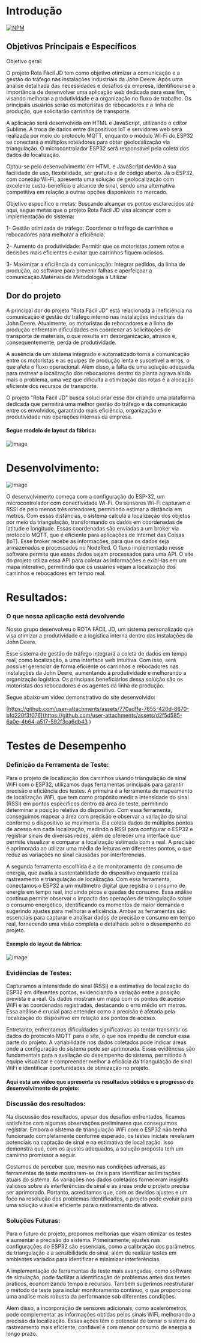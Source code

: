 # Introdução
[![NPM](https://img.shields.io/npm/l/react)]([https://github.com/devsuperior/sds1-wmazoni/blob/master/LICENSE](https://github.com/joaogabriel365/Rota-Facil-JD/blob/main/LICENSE)) 

## Objetivos Príncipais e Específicos

Objetivo geral:
<p>O projeto Rota Fácil JD tem como objetivo otimizar a comunicação e a gestão do tráfego nas instalações industriais da John Deere. Após uma análise detalhada das necessidades e desafios da empresa, identificou-se a importância de desenvolver uma aplicação web dedicada para esse fim, visando melhorar a produtividade e a organização no fluxo de trabalho. Os principais usuários serão os motoristas de rebocadores e a linha de produção, que solicitarão carrinhos de transporte.
<p>A aplicação será desenvolvida em HTML e JavaScript, utilizando o editor Sublime. A troca de dados entre dispositivos IoT e servidores web será realizada por meio do protocolo MQTT, enquanto o módulo Wi-Fi do ESP32 se conectará a múltiplos roteadores para obter geolocalização via triangulação. O microcontrolador ESP32 será responsável pela coleta dos dados de localização.
<p>Optou-se pelo desenvolvimento em HTML e JavaScript devido à sua facilidade de uso, flexibilidade, ser gratuito e de código aberto. Já o ESP32, com conexão Wi-Fi, apresenta uma solução de geolocalização com excelente custo-benefício e alcance de sinal, sendo uma alternativa competitiva em relação a outras opções disponíveis no mercado.

Objetivo específico e metas:
Buscando alcançar os pontos esclarecidos até aqui, segue metas que o projeto Rota Fácil JD visa alcançar com a implementação do sistema:

1- Gestão otimizada de tráfego: Coordenar o tráfego de carrinhos e rebocadores para melhorar a eficiência.

2- Aumento da produtividade: Permitir que os motoristas tomem rotas e decisões mais eficientes e evitar que carrinhos fiquem ociosos.

3- Maximizar a eficiência da comunicação: Integrar pedidos, da linha de produção, ao software para prevenir falhas e aperfeiçoar a comunicação.Materiais de Metodologia a Utilizar

## Dor do projeto


<p>A principal dor do projeto "Rota Fácil JD" está relacionada à ineficiência na comunicação e gestão do tráfego interno nas instalações industriais da John Deere. Atualmente, os motoristas de rebocadores e a linha de produção enfrentam dificuldades em coordenar as solicitações de transporte de materiais, o que resulta em desorganização, atrasos e, consequentemente, perda de produtividade.
<p>A ausência de um sistema integrado e automatizado torna a comunicação entre os motoristas e as equipes de produção lenta e suscetível a erros, o que afeta o fluxo operacional. Além disso, a falta de uma solução adequada para rastrear a localização dos rebocadores dentro da planta agrava ainda mais o problema, uma vez que dificulta a otimização das rotas e a alocação eficiente dos recursos de transporte.
<p>O projeto "Rota Fácil JD" busca solucionar essa dor criando uma plataforma dedicada que permitirá uma melhor gestão do tráfego e da comunicação entre os envolvidos, garantindo mais eficiência, organização e produtividade nas operações internas da empresa.



#### Segue modelo de layout da fábrica:

![image](https://github.com/user-attachments/assets/ec91b8e0-685e-4ed3-aa3a-9cd6bbe87ea7)

# Desenvolvimento:

![image](https://github.com/user-attachments/assets/1d3de007-44ad-4766-8000-a21e2defe62a)

<p>O desenvolvimento começa com a configuração do ESP-32, um microcontrolador com conectividade Wi-Fi. Os sensores Wi-Fi capturam o RSSI de pelo menos três roteadores, permitindo estimar a distância em metros. Com essas distâncias, o sistema calcula a localização dos objetos por meio da triangulação, transformando os dados em coordenadas de latitude e longitude.
Essas coordenadas são enviadas a um broker via protocolo MQTT, que é eficiente para aplicações de Internet das Coisas (IoT). Esse broker recebe as informações, para que os dados seja armazenados e processados no NodeRed. O fluxo implementado nesse software permite que esses dados sejam processados para uma API. O site do projeto utiliza essa API para coletar as informações e exibi-las em um mapa interativo, permitindo que os usuários vejam a localização dos carrinhos e rebocadores em tempo real.
 
# Resultados:
### O que nossa aplicação está devolvendo

<p>Nosso grupo desenvolveu o ROTA FÁCIL JD, um sistema personalizado que visa otimizar a produtividade e a logística interna dentro das instalações da John Deere.
<p>Esse sistema de gestão de tráfego integrará a coleta de dados em tempo real, como localização, a uma interface web intuitiva. Com isso, será possível gerenciar de forma eficiente os carrinhos e rebocadores nas instalações da John Deere, aumentando a produtividade e melhorando a organização logística. Os principais beneficiários dessa solução são os motoristas dos rebocadores e os agentes da linha de produção.
<p>Segue abaixo um video demonstrativo do site desenvolvido:


[https://github.com/user-attachments/assets/770adffe-7655-420d-8670-bfd220f3f076](https://github.com/user-attachments/assets/d2f5d585-6a0e-4b64-a517-592f3ca6db43
)

# Testes de Desempenho

### Definição da Ferramenta de Teste:

<p>Para o projeto de localização dos carrinhos usando triangulação de sinal WiFi com o ESP32, utilizamos duas ferramentas principais para garantir precisão e eficiência dos testes. A primeira é a ferramenta de mapeamento de localização WiFi, que tem como propósito medir a intensidade do sinal (RSSI) em pontos específicos dentro da área de teste, permitindo determinar a posição relativa do dispositivo. Com essa ferramenta, conseguimos mapear a área com precisão e observar a variação do sinal conforme o dispositivo se movimenta. Ela coleta dados de múltiplos pontos de acesso em cada localização, medindo o RSSI para configurar o ESP32 e registrar sinais de diversas redes, além de oferecer uma interface que permite visualizar e comparar a localização estimada com a real. A precisão é aprimorada ao utilizar uma média de leituras em diferentes pontos, o que reduz as variações no sinal causadas por interferências.
<p>A segunda ferramenta escolhida é a de monitoramento de consumo de energia, que avalia a sustentabilidade do dispositivo enquanto realiza rastreamento e triangulação de localização. Com essa ferramenta, conectamos o ESP32 a um multímetro digital que registra o consumo de energia em tempo real, incluindo picos e quedas de consumo. Essa análise contínua permite observar o impacto das operações de triangulação sobre o consumo energético, identificando os momentos de maior demanda e sugerindo ajustes para melhorar a eficiência. Ambas as ferramentas são essenciais para capturar e analisar dados de precisão e consumo em tempo real, fornecendo uma visão completa e detalhada sobre o desempenho do projeto.

#### Exemplo do layout da fábrica:

![image](https://github.com/user-attachments/assets/9c8f596a-844d-4023-8d89-282b4e76d49a)

### Evidências de Testes:

<p>Capturamos a intensidade do sinal (RSSI) e a estimativa de localização do ESP32 em diferentes pontos, evidenciando a variação entre a posição prevista e a real. Os dados mostram um mapa com os pontos de acesso WiFi e as coordenadas registradas, destacando o erro médio em metros. Essa análise é crucial para entender como a precisão é afetada pela localização do dispositivo em relação aos pontos de acesso.
<p>Entretanto, enfrentamos dificuldades significativas ao tentar transmitir os dados do protocolo MQTT para o site, o que nos impediu de concluir essa parte do projeto. A variabilidade nos dados coletados pode indicar áreas onde a configuração do sistema pode ser aprimorada. Essas evidências são fundamentais para a avaliação do desempenho do sistema, permitindo à equipe visualizar e compreender melhor a eficácia da triangulação de sinal WiFi e identificar oportunidades de otimização no projeto.

#### Aqui está um vídeo que apresenta os resultados obtidos e o progresso do desenvolvimento do projeto:


### Discussão dos resultados: 

<p>Na discussão dos resultados, apesar dos desafios enfrentados, ficamos satisfeitos com algumas observações preliminares que conseguimos registrar. Embora o sistema de triangulação WiFi com o ESP32 não tenha funcionado completamente conforme esperado, os testes iniciais revelaram potenciais na captação de sinal e na estimativa de localização. Isso demonstra que, com os ajustes adequados, a solução proposta tem um caminho promissor a seguir.
<p>Gostamos de perceber que, mesmo nas condições adversas, as ferramentas de teste mostraram-se úteis para identificar as limitações atuais do sistema. As variações nos dados coletados forneceram insights valiosos sobre as interferências de sinal e as áreas onde o projeto precisa ser aprimorado. Portanto, acreditamos que, com os devidos ajustes e um foco na resolução dos problemas identificados, o projeto pode evoluir para uma solução viável e eficiente para o rastreamento de ativos.

### Soluções Futuras:

<p>Para o futuro do projeto, propomos melhorias que visam otimizar os testes e aumentar a precisão do sistema. Primeiramente, ajustes nas configurações do ESP32 são essenciais, como a calibração dos parâmetros de triangulação e a sensibilidade do sinal, além de realizar testes em ambientes variados para identificar e minimizar interferências.
<p>A implementação de ferramentas de teste mais avançadas, como software de simulação, pode facilitar a identificação de problemas antes dos testes práticos, economizando tempo e recursos. Também sugerimos reestruturar o método de teste para incluir monitoramento contínuo, o que proporciona uma análise mais robusta da performance sob diferentes condições.
<p>Além disso, a incorporação de sensores adicionais, como acelerômetros, pode complementar as informações obtidas pelos sinais WiFi, melhorando a precisão da localização. Essas ações têm o potencial de tornar o sistema de rastreamento mais eficiente, confiável e com menor consumo de energia a longo prazo.

